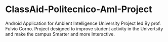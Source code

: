 # ClassAid-Politecnico-AmI-Project
Android Application for Ambient Intelligence University Project led By prof. Fulvio Corno.
Project designed to improve student activity in the Univertsity and make the campus Smarter and more Interactive.


